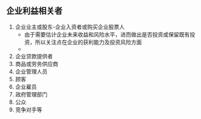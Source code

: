 ## 企业利益相关者
1. 企业业主或股东-企业入资者或购买企业股票人
    + 由于需要估计企业未来收益和风险水平，进而做出是否投资或保留既有投资，所以关注点在企业的获利能力及投资风险方面
    + 
2. 企业贷款提供者
3. 商品或劳务供应商
4. 企业管理人员
5. 顾客
6. 企业雇员
7. 政府管理部门
8. 公众
9.  竞争对手等